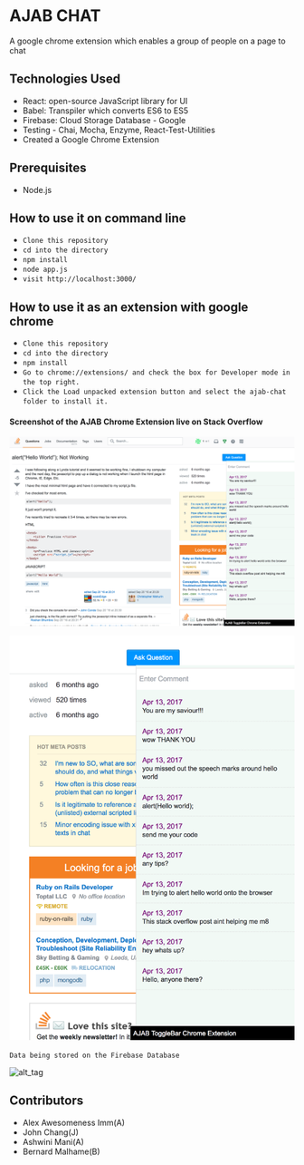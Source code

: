 # AJAB CHAT

A google chrome extension which enables a group of people on a page to chat

## Technologies Used
- React: open-source JavaScript library for UI
- Babel: Transpiler which converts ES6 to ES5
- Firebase: Cloud Storage Database - Google
- Testing - Chai, Mocha, Enzyme, React-Test-Utilities
- Created a Google Chrome Extension

## Prerequisites
- Node.js

## How to use it on command line
 - ``` Clone this repository ```
 - ``` cd into the directory ```
 - ``` npm install ```
 - ``` node app.js ```
 - ``` visit http://localhost:3000/ ```

## How to use it as an extension with google chrome
- ``` Clone this repository ```
- ``` cd into the directory ```
- ``` npm install ```
- ``` Go to chrome://extensions/ and check the box for Developer mode in the top right. ```
- ``` Click the Load unpacked extension button and select the ajab-chat folder to install it. ```

#### Screenshot of the AJAB Chrome Extension live on Stack Overflow
![alt tag](https://github.com/JohnChangUK/AJAB-Chrome-Extension/blob/master/Screen%20Shot%202017-04-15%20at%2022.59.42.png)

![alt_tag](https://github.com/JohnChangUK/AJAB-Chrome-Extension/blob/master/Screen%20Shot%202017-04-15%20at%2023.00.01.png)

``` Data being stored on the Firebase Database ```

![alt_tag](https://github.com/JohnChangUK/AJAB-Chrome-Extension/blob/master/Screen%20Shot%202017-04-15%20at%2022.58.32.png)

## Contributors
- Alex Awesomeness Imm(A)
- John Chang(J)
- Ashwini Mani(A)
- Bernard Malhame(B)
